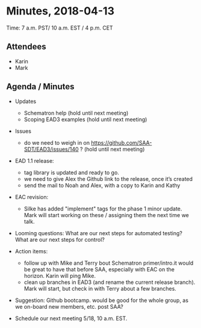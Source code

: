 # Minutes, 2018-04-13
Time: 7 a.m. PST/ 10 a.m. EST / 4 p.m. CET

## Attendees
- Karin
- Mark

## Agenda / Minutes
- Updates
  - Schematron help (hold until next meeting)
  - Scoping EAD3 examples (hold until next meeting)
- Issues
  - do we need to weigh in on https://github.com/SAA-SDT/EAD3/issues/140 ? (hold until next meeting)

- EAD 1.1 release:
  - tag library is updated and ready to go.
  - we need to give Alex the Github link to the release, once it’s created
  - send the mail to Noah and Alex, with a copy to Karin and Kathy

	
- EAC revision:
  - Silke has added "implement" tags for the phase 1 minor update. Mark will start working on these / assigning them the next time we talk.

- Looming questions:
What are our next steps for automated testing?
What are our next steps for control?


- Action items:
  - follow up with Mike and Terry bout Schematron primer/intro.it would be great to have that before SAA, especially with EAC on the horizon. Karin will ping Mike.
  - clean up branches in EAD3 (and rename the current release branch). Mark will start, but check in with Terry about a few branches.


- Suggestion:
Github bootcamp.  would be good for the whole group, as we on-board new members, etc.
post SAA?


- Schedule our next meeting
5/18, 10 a.m. EST.  